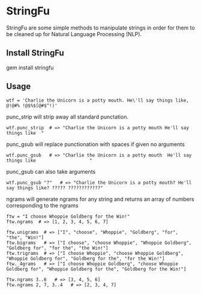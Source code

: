 # StringFu

StringFu are some simple methods to manipulate strings in order for them to be cleaned up for Natural Language Processing (NLP).

## Install StringFu

  gem install stringfu

## Usage

    wtf = 'Charlie the Unicorn is a potty mouth. He\'ll say things like, @!@#% !@$%$[@#$^!)'

punc_strip will strip away all standard punctation.
  
    wtf.punc_strip  # => "Charlie the Unicorn is a potty mouth He'll say things like  "

punc_gsub will replace punctionation with spaces if given no arguments

    wtf.punc_gsub   # => "Charlie the Unicorn is a potty mouth  He'll say things like                    "

punc_gsub can also take arguments

    wtf.punc_gsub "?"   # => "Charlie the Unicorn is a potty mouth? He'll say things like? ????? ????????????"

ngrams will generate ngrams for any string and returns an array of numbers corresponding to the ngrams

    ftw = "I choose Whoppie Goldberg for the Win!"
    ftw.ngrams  # => [1, 2, 3, 4, 5, 6, 7]
    
    ftw.unigrams  # => ["I", "choose", "Whoppie", "Goldberg", "for", "the", "Win!"]
    ftw.bigrams   # => ["I choose", "choose Whoppie", "Whoppie Goldberg", "Goldberg for", "for the", "the Win!"]
    ftw.trigrams  # => ["I choose Whoppie", "choose Whoppie Goldberg", "Whoppie Goldberg for", "Goldberg for the", "for the Win!"]
    ftw._4grams   # => ["I choose Whoppie Goldberg", "choose Whoppie Goldberg for", "Whoppie Goldberg for the", "Goldberg for the Win!"]

    ftw.ngrams 3..6   # => [3, 4, 5, 6]
    ftw.ngrams 2, 7, 3..4   # => [2, 3, 4, 7]
